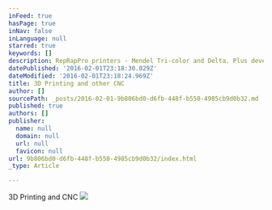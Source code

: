 ```yaml
---
inFeed: true
hasPage: true
inNav: false
inLanguage: null
starred: true
keywords: []
description: RepRapPro printers - Mendel Tri-color and Delta. Plus development of our own Scaleable CNC router
datePublished: '2016-02-01T23:18:30.029Z'
dateModified: '2016-02-01T23:18:24.969Z'
title: 3D Printing and other CNC
author: []
sourcePath: _posts/2016-02-01-9b806bd0-d6fb-448f-b550-4985cb9d0b32.md
published: true
authors: []
publisher:
  name: null
  domain: null
  url: null
  favicon: null
url: 9b806bd0-d6fb-448f-b550-4985cb9d0b32/index.html
_type: Article

---
```

3D Printing and CNC
![](https://the-grid-user-content.s3-us-west-2.amazonaws.com/a2f992cb-006e-40e9-a18a-31bd185e4b2c.JPG)